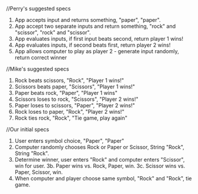 
//Perry's suggested specs
1. App accepts input and returns something, "paper", "paper".
2. App accept two separate inputs and return something, "rock" and "scissor", "rock" and "scissor".
3. App evaluates inputs, if first input beats second, return player 1 wins!
4. App evaluates inputs, if second beats first, return player 2 wins!
5. App allows computer to play as player 2 - generate input randomly,
return correct winner


//Mike's suggested specs
1. Rock beats scissors, "Rock", "Player 1 wins!"
2. Scissors beats paper, "Scissors", "Player 1  wins!"
3. Paper beats rock, "Paper", "Player 1 wins"
4. Scissors loses to rock, "Scissors", "Player 2 wins!"
5. Paper loses to scissors, "Paper", "Player 2 wins!"
6. Rock loses to paper, "Rock", "Player 2 wins!"
7. Rock ties rock, "Rock", "Tie game, play again"


//Our initial specs
1. User enters symbol choice, "Paper", "Paper"
2. Computer randomly chooses Rock or Paper or Scissor, String "Rock",       String "Rock".
3. Determine winner, user enters "Rock" and computer enters "Scissor", win for user.
  3b. Paper wins vs. Rock, Paper, win.
  3c. Scissor wins vs. Paper, Scissor, win.
4. When computer and player choose same symbol, "Rock" and "Rock", tie game.
